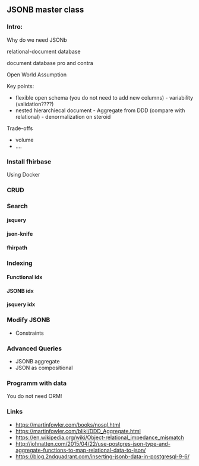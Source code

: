 ## JSONB master class

### Intro:

Why do we need JSONb

relational-document database

document database pro and contra

Open World Assumption

Key points:

* flexible open schema (you do not need to add new columns) - variability (validation????)
* nested hierarchiecal document - Aggregate from DDD (compare with relational) - denormalization on steroid



Trade-offs

* volume
* ....


### Install fhirbase

Using Docker


### CRUD


### Search

#### jsquery

#### json-knife

#### fhirpath



### Indexing

#### Functional idx

#### JSONB idx

#### jsquery idx


### Modify JSONB

* Constraints

### Advanced Queries


* JSONB aggregate
* JSON as compositional


### Programm with data

You do not need ORM!



### Links

* https://martinfowler.com/books/nosql.html
* https://martinfowler.com/bliki/DDD_Aggregate.html
* https://en.wikipedia.org/wiki/Object-relational_impedance_mismatch
* http://johnatten.com/2015/04/22/use-postgres-json-type-and-aggregate-functions-to-map-relational-data-to-json/
* https://blog.2ndquadrant.com/inserting-jsonb-data-in-postgresql-9-6/


